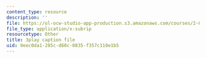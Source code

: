 ```yaml
---
content_type: resource
description: ''
file: https://ol-ocw-studio-app-production.s3.amazonaws.com/courses/2-003sc-engineering-dynamics-fall-2011/9eec0da1285cd60c0835f357c110e1b5_d00XI_UTKQo.srt
file_type: application/x-subrip
resourcetype: Other
title: 3play caption file
uid: 9eec0da1-285c-d60c-0835-f357c110e1b5
---
```

